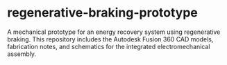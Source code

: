 # regenerative-braking-prototype
A mechanical prototype for an energy recovery system using regenerative braking. This repository includes the Autodesk Fusion 360 CAD models, fabrication notes, and schematics for the integrated electromechanical assembly.
